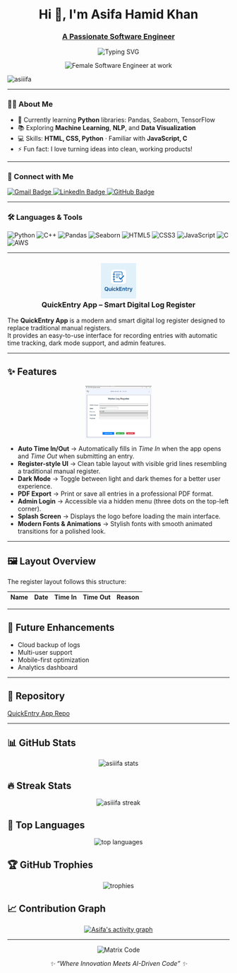 <h1 align="center">Hi 👋, I'm Asifa Hamid Khan</h1>
<h3 align="center"><u>A Passionate Software Engineer</u></h3>

<!-- Animated typing banner -->
<p align="center">
  <img src="https://readme-typing-svg.herokuapp.com?font=Fira+Code&pause=900&center=true&vCenter=true&width=620&lines=Software+Engineer;Python+Developer;ML+%26+AI+Enthusiast;Always+curious+to+learn+new+things!" alt="Typing SVG" />
</p>

<!-- Hero GIF (female software engineer) -->
<p align="center">
  <img src="https://media.giphy.com/media/LMcB8XospGZO8UQq87/giphy.gif" width="400" alt="Female Software Engineer at work"/>
</p>

<!-- Profile views -->
<p align="left">
  <img src="https://komarev.com/ghpvc/?username=asiiifa&label=Profile%20views&color=0e75b6&style=flat" alt="asiiifa" />
</p>

---

### 👩‍💻 About Me
- 🌱 Currently learning **Python** libraries: Pandas, Seaborn, TensorFlow  
- 📚 Exploring **Machine Learning**, **NLP**, and **Data Visualization**  
- 💻 Skills: **HTML, CSS, Python** · Familiar with **JavaScript, C**  
- ⚡ Fun fact: I love turning ideas into clean, working products!

---

### 🧩 Connect with Me
<p align="left">
  <a href="mailto:Asifayusafzai@gmail.com" target="_blank">
    <img src="https://img.shields.io/badge/Gmail-D14836?style=for-the-badge&logo=gmail&logoColor=white" alt="Gmail Badge"/>
  </a>
  <a href="https://www.linkedin.com/in/asifa-hamid-khan" target="_blank">
    <img src="https://img.shields.io/badge/LinkedIn-0A66C2?style=for-the-badge&logo=linkedin&logoColor=white" alt="LinkedIn Badge"/>
  </a>
  <a href="https://github.com/asiiifa" target="_blank">
    <img src="https://img.shields.io/badge/GitHub-100000?style=for-the-badge&logo=github&logoColor=white" alt="GitHub Badge"/>
  </a>
</p>

---

### 🛠️ Languages & Tools
<p align="left">
  <img src="https://cdn.jsdelivr.net/gh/devicons/devicon/icons/python/python-original.svg" alt="Python" width="40" height="40"/>
  <img src="https://cdn.jsdelivr.net/gh/devicons/devicon/icons/cplusplus/cplusplus-original.svg" width="60" height="60" alt="C++"/>
  <img src="https://cdn.jsdelivr.net/gh/devicons/devicon/icons/pandas/pandas-original.svg" alt="Pandas" width="40" height="40"/>
  <img src="https://seaborn.pydata.org/_static/logo-wide-lightbg.svg" alt="Seaborn" width="80" height="40"/>
  <img src="https://cdn.jsdelivr.net/gh/devicons/devicon/icons/html5/html5-original.svg" alt="HTML5" width="40" height="40"/>
  <img src="https://cdn.jsdelivr.net/gh/devicons/devicon/icons/css3/css3-original.svg" alt="CSS3" width="40" height="40"/>
  <img src="https://cdn.jsdelivr.net/gh/devicons/devicon/icons/javascript/javascript-original.svg" alt="JavaScript" width="40" height="40"/>
  <img src="https://cdn.jsdelivr.net/gh/devicons/devicon/icons/c/c-original.svg" alt="C" width="40" height="40"/>
  <img src="https://cdn.jsdelivr.net/npm/simple-icons@v9/icons/amazonaws.svg" width="60" height="60" alt="AWS"/>


</p>

---


<h3 align="center">
  <img src="quickentry_logo.png.png" alt="QuickEntry Logo" width="80"/>
  <br>
  QuickEntry App – Smart Digital Log Register
</h3>



The **QuickEntry App** is a modern and smart digital log register designed to replace traditional manual registers.  
It provides an easy-to-use interface for recording entries with automatic time tracking, dark mode support, and admin features.  

---

## ✨ Features  
<img src="features.png.png" alt="App Logo" style="width:150px; display:block; margin:auto; margin-top:20px;">

- **Auto Time In/Out** → Automatically fills in *Time In* when the app opens and *Time Out* when submitting an entry.  
- **Register-style UI** → Clean table layout with visible grid lines resembling a traditional manual register.  
- **Dark Mode** → Toggle between light and dark themes for a better user experience.  
- **PDF Export** → Print or save all entries in a professional PDF format.  
- **Admin Login** → Accessible via a hidden menu (three dots on the top-left corner).  
- **Splash Screen** → Displays the logo before loading the main interface.  
- **Modern Fonts & Animations** → Stylish fonts with smooth animated transitions for a polished look.  


---

## 🖼️ Layout Overview  
The register layout follows this structure:  

| Name | Date | Time In | Time Out | Reason |  
|------|------|---------|----------|--------|  

---

## 🚀 Future Enhancements  
- Cloud backup of logs  
- Multi-user support  
- Mobile-first optimization  
- Analytics dashboard  

---

## 🔗 Repository  
[QuickEntry App Repo](https://github.com/Asiiifa/quick-entry-app)

---


## 📊 GitHub Stats
<p align="center">
  <img src="https://github-readme-stats.vercel.app/api?username=asiiifa&show_icons=true&theme=tokyonight" alt="asiiifa stats" />
</p>

## 🔥 Streak Stats
<p align="center">
  <img src="https://github-readme-streak-stats.herokuapp.com/?user=asiiifa&theme=tokyonight" alt="asiiifa streak" />
</p>

## 🌟 Top Languages
<p align="center">
  <img src="https://github-readme-stats.vercel.app/api/top-langs/?username=asiiifa&layout=compact&theme=tokyonight" alt="top languages" />
</p>

## 🏆 GitHub Trophies
<p align="center">
  <img src="https://github-profile-trophy.vercel.app/?username=asiiifa&theme=onedark&no-frame=true&margin-w=8" alt="trophies" />
</p>

## 📈 Contribution Graph 
<p align="center">
  <a href="https://github.com/ashutosh00710/github-readme-activity-graph">
    <img src="https://github-readme-activity-graph.vercel.app/graph?username=asiiifa&theme=tokyo-night" alt="Asifa's activity graph"/>
  </a>
</p>

---

<!-- Closing GIF (female coder) -->
<p align="center">
  <img src="https://media.giphy.com/media/xT9IgzoKnwFNmISR8I/giphy.gif" width="400" alt="Matrix Code"/>
</p>





<p align="center">
  <i>✨ “Where Innovation Meets AI-Driven Code” ✨</i>
</p>

